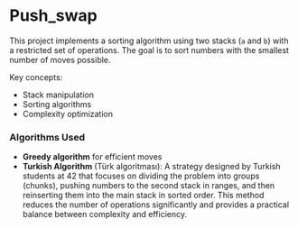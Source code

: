 # Push_swap

This project implements a sorting algorithm using two stacks (`a` and `b`) with a restricted set of operations. The goal is to sort numbers with the smallest number of moves possible.  

Key concepts:
- Stack manipulation
- Sorting algorithms
- Complexity optimization

### Algorithms Used
- **Greedy algorithm** for efficient moves
- **Turkish Algorithm** (Türk algoritması): A strategy designed by Turkish students at 42 that focuses on dividing the problem into groups (chunks), pushing numbers to the second stack in ranges, and then reinserting them into the main stack in sorted order. This method reduces the number of operations significantly and provides a practical balance between complexity and efficiency.
